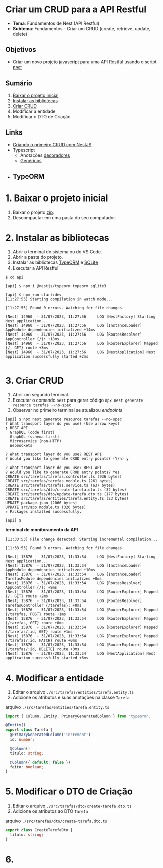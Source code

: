 # Criar um CRUD para a API Restful
- **Tema**: Fundamentos de Nest (API Restful)
- **Subtema**: Fundamentos - Criar um CRUD (create, retrieve, update, delete)

## Objetivos
- Criar um novo projeto javascript para uma API Restful usando o script [nest](https://nestjs.com/)


## Sumário
1. [Baixar o projeto inicial](https://github.com/infoweb-pos/notas_de_aula-nest/blob/main/fundamentos/02-crud.md#1-baixar-o-projeto-inicial)
2. [Instalar as bibliotecas](https://github.com/infoweb-pos/notas_de_aula-nest/blob/main/fundamentos/02-crud.md#2-instalar-as-bibliotecas)
3. [Criar CRUD](https://github.com/infoweb-pos/notas_de_aula-nest/blob/main/fundamentos/02-crud.md#3-criar-crud)
4. Modificar a entidade
5. Modificar o DTO de Criação

## Links
- [Criando o primeiro CRUD com NestJS](https://www.treinaweb.com.br/blog/criando-o-primeiro-crud-com-nestjs)
- Typescript
  - Anotações [decoradores](https://www.typescriptlang.org/docs/handbook/decorators.html#decorators)
  - [Genéricos](https://www.typescriptlang.org/docs/handbook/2/generics.html)
- TypeORM
  - 


# 1. Baixar o projeto inicial
1. Baixar o projeto [zip](https://github.com/infoweb-pos/2023-notas_de_aula-nest/archive/refs/tags/01-projeto-novo.zip).
2. Descompactar em uma pasta do seu computador.



# 2. Instalar as bibliotecas
1. Abrir o terminal do sistema ou do VS Code.
2. Abrir a pasta do projeto.
3. Instalar as bibliotecas [TypeORM](https://typeorm.io/) e [SQLite](https://www.sqlite.org/)
4. Executar a API Restful

```console
$ cd api

[api] $ npm i @nestjs/typeorm typeorm sqlite3

[api] $ npm run start:dev
[11:27:53] Starting compilation in watch mode...

[11:27:55] Found 0 errors. Watching for file changes.

[Nest] 14960  - 31/07/2023, 11:27:56     LOG [NestFactory] Starting Nest application...
[Nest] 14960  - 31/07/2023, 11:27:56     LOG [InstanceLoader] AppModule dependencies initialized +14ms
[Nest] 14960  - 31/07/2023, 11:27:56     LOG [RoutesResolver] AppController {/}: +18ms
[Nest] 14960  - 31/07/2023, 11:27:56     LOG [RouterExplorer] Mapped {/, GET} route +3ms
[Nest] 14960  - 31/07/2023, 11:27:56     LOG [NestApplication] Nest application successfully started +2ms


```



# 3. Criar CRUD
1. Abrir um segundo terminal.
2. Executar o comando `nest` para gerar código `npx nest generate resource tarefas --no-spec`
3. Observar no primeiro terminal se atualizou _endpoints_

```console
[api] $ npx nest generate resource tarefas --no-spec
? What transport layer do you use? (Use arrow keys)
❯ REST API 
  GraphQL (code first) 
  GraphQL (schema first) 
  Microservice (non-HTTP) 
  WebSockets 

? What transport layer do you use? REST API
? Would you like to generate CRUD entry points? (Y/n) y

? What transport layer do you use? REST API
? Would you like to generate CRUD entry points? Yes
CREATE src/tarefas/tarefas.controller.ts (936 bytes)
CREATE src/tarefas/tarefas.module.ts (261 bytes)
CREATE src/tarefas/tarefas.service.ts (637 bytes)
CREATE src/tarefas/dto/create-tarefa.dto.ts (32 bytes)
CREATE src/tarefas/dto/update-tarefa.dto.ts (177 bytes)
CREATE src/tarefas/entities/tarefa.entity.ts (23 bytes)
UPDATE package.json (2066 bytes)
UPDATE src/app.module.ts (320 bytes)
✔ Packages installed successfully.

[api] $ 
```

**terminal de monitoramento da API**
```console
[11:33:53] File change detected. Starting incremental compilation...

[11:33:53] Found 0 errors. Watching for file changes.

[Nest] 15876  - 31/07/2023, 11:33:54     LOG [NestFactory] Starting Nest application...
[Nest] 15876  - 31/07/2023, 11:33:54     LOG [InstanceLoader] AppModule dependencies initialized +10ms
[Nest] 15876  - 31/07/2023, 11:33:54     LOG [InstanceLoader] TarefasModule dependencies initialized +0ms
[Nest] 15876  - 31/07/2023, 11:33:54     LOG [RoutesResolver] AppController {/}: +9ms
[Nest] 15876  - 31/07/2023, 11:33:54     LOG [RouterExplorer] Mapped {/, GET} route +2ms
[Nest] 15876  - 31/07/2023, 11:33:54     LOG [RoutesResolver] TarefasController {/tarefas}: +0ms
[Nest] 15876  - 31/07/2023, 11:33:54     LOG [RouterExplorer] Mapped {/tarefas, POST} route +1ms
[Nest] 15876  - 31/07/2023, 11:33:54     LOG [RouterExplorer] Mapped {/tarefas, GET} route +0ms
[Nest] 15876  - 31/07/2023, 11:33:54     LOG [RouterExplorer] Mapped {/tarefas/:id, GET} route +1ms
[Nest] 15876  - 31/07/2023, 11:33:54     LOG [RouterExplorer] Mapped {/tarefas/:id, PATCH} route +0ms
[Nest] 15876  - 31/07/2023, 11:33:54     LOG [RouterExplorer] Mapped {/tarefas/:id, DELETE} route +0ms
[Nest] 15876  - 31/07/2023, 11:33:54     LOG [NestApplication] Nest application successfully started +6ms

```



# 4. Modificar a entidade
1. Editar o arquivo `./src/tarefas/entities/tarefa.entity.ts`
2. Adicione os atributos e suas anotações na classe `Tarefa`

arquivo `./src/tarefas/entities/tarefa.entity.ts`
```typescript
import { Column, Entity, PrimaryGeneratedColumn } from 'typeorm';

@Entity()
export class Tarefa {
  @PrimaryGeneratedColumn('increment')
  id: number;

  @Column()
  titulo: string;

  @Column({ default: false })
  feito: boolean;
}

```



# 5. Modificar o DTO de Criação
1. Editar o arquivo `./src/tarefas/dto/create-tarefa.dto.ts`
2. Adicione os atributos ao DTO `Tarefa`

arquivo `./src/tarefas/dto/create-tarefa.dto.ts`
```typescript
export class CreateTarefaDto {
  titulo: string;
}

```


# 6. 
